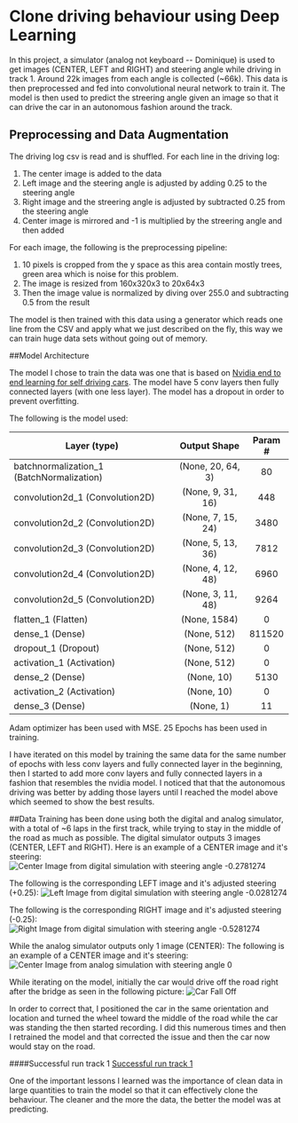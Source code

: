 Clone driving behaviour using Deep Learning
===


In this project, a simulator (analog not keyboard -- Dominique) is used to get images (CENTER, LEFT and RIGHT) and steering angle while driving in track 1. Around 22k images from each angle is collected (~66k).
This data is then preprocessed and fed into convolutional neural network to train it.
The model is then used to predict the streering angle given an image so that it can drive the car in an autonomous fashion around the track.


## Preprocessing and Data Augmentation
The driving log csv is read and is shuffled.
For each line in the driving log:

1. The center image is added to the data
2. Left image and the steering angle is adjusted by adding 0.25 to the steering angle
3. Right image and the streering angle is adjusted by subtracted 0.25 from the steering angle
4. Center image is mirrored and -1 is multiplied by the streering angle and then added

For each image, the following is the preprocessing pipeline:

1. 10 pixels is cropped from the y space as this area contain mostly trees, green area which is noise for this problem.
2. The image is resized from 160x320x3 to 20x64x3
3. Then the image value is normalized by diving over 255.0 and subtracting 0.5 from the result

The model is then trained with this data using a generator which reads one line from the CSV and apply what we just described on the fly, this way we can train huge data sets without going out of memory.


##Model Architecture

The model I chose to train the data was one that is based on [Nvidia end to end learning for self driving cars](http://images.nvidia.com/content/tegra/automotive/images/2016/solutions/pdf/end-to-end-dl-using-px.pdf).
The model have 5 conv layers then fully connected layers (with one less layer).
The model has a dropout in order to prevent overfitting.

The following is the model used:

| Layer (type)                                     | Output Shape                     | Param # |
| ------------------------------------------------ |:--------------------------------:|:-------:|
| batchnormalization_1 (BatchNormalization)        | (None, 20, 64, 3)                | 80     |
| convolution2d_1 (Convolution2D)                  | (None, 9, 31, 16)                | 448     |
| convolution2d_2 (Convolution2D)                  | (None, 7, 15, 24)                | 3480    |
| convolution2d_3 (Convolution2D)                  | (None, 5, 13, 36)                | 7812    |
| convolution2d_4 (Convolution2D)                  | (None, 4, 12, 48)                | 6960    |
| convolution2d_5 (Convolution2D)                  | (None, 3, 11, 48)                | 9264    |
| flatten_1 (Flatten)                              | (None, 1584)                     | 0       |
| dense_1 (Dense)                                  | (None, 512)                      | 811520  |
| dropout_1 (Dropout)                              | (None, 512)                      | 0       |
| activation_1 (Activation)                        | (None, 512)                      | 0       |
| dense_2 (Dense)                                  | (None, 10)                       | 5130    |
| activation_2 (Activation)                        | (None, 10)                       | 0       |
| dense_3 (Dense)                                  | (None, 1)                        | 11      |

Adam optimizer has been used with MSE. 25 Epochs has been used in training.

I have iterated on this model by training the same data for the same number of epochs with less conv layers and fully connected layer in the beginning, then I started to add more conv layers and fully connected layers in a fashion that resembles the nvidia model.
I noticed that that the autonomous driving was better by adding those layers until I reached the model above which seemed to show the best results.

##Data
Training has been done using both the digital and analog simulator, with a total of ~6 laps in the first track, while trying to stay in the middle of the road as much as possible.
The digital simulator outputs 3 images (CENTER, LEFT and RIGHT).
Here is an example of a CENTER image and it's steering:
![Center Image from digital simulation with steering angle -0.2781274](https://github.com/kashmawy/self_driving_cars/tree/master/behavior_cloning_deep_learning/IMAGES/digital_center.jpg)

The following is the corresponding LEFT image and it's adjusted steering (+0.25):
![Left Image from digital simulation with steering angle -0.0281274](https://github.com/kashmawy/self_driving_cars/tree/master/behavior_cloning_deep_learning/IMAGES/digital_left.jpg)

The following is the corresponding RIGHT image and it's adjusted steering (-0.25):
![Right Image from digital simulation with steering angle -0.5281274](https://github.com/kashmawy/self_driving_cars/tree/master/behavior_cloning_deep_learning/IMAGES/digital_right.jpg)

While the analog simulator outputs only 1 image (CENTER):
The following is an example of a CENTER image and it's steering:
![Center Image from analog simulation with steering angle 0](https://github.com/kashmawy/self_driving_cars/tree/master/behavior_cloning_deep_learning/IMAGES/analog_center.jpg)


While iterating on the model, initially the car would drive off the road right after the bridge as seen in the following picture:
![Car Fall Off](https://github.com/kashmawy/self_driving_cars/tree/master/behavior_cloning_deep_learning/IMAGES/car_fall_off_center.jpg)

In order to correct that, I positioned the car in the same orientation and location and turned the wheel toward the middle of the road while the car was standing the then started recording.
I did this numerous times and then I retrained the model and that corrected the issue and then the car now would stay on the road.


####Successful run track 1
[Successful run track 1](https://youtu.be/YWx8ivuDQ7U)

One of the important lessons I learned was the importance of clean data in large quantities to train the model so that it can effectively clone the behaviour.
The cleaner and the more the data, the better the model was at predicting.
